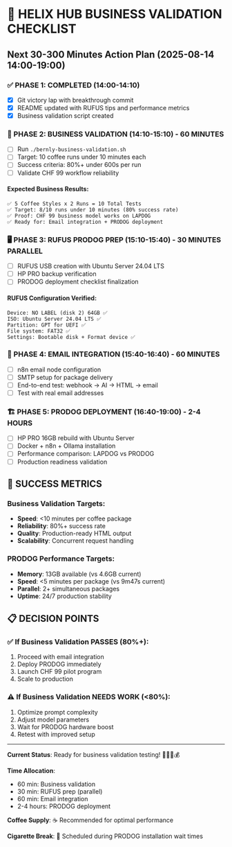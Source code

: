 # 🎯 HELIX HUB BUSINESS VALIDATION CHECKLIST
## Next 30-300 Minutes Action Plan (2025-08-14 14:00-19:00)

### ✅ PHASE 1: COMPLETED (14:00-14:10)
- [x] Git victory lap with breakthrough commit
- [x] README updated with RUFUS tips and performance metrics  
- [x] Business validation script created

### 🔄 PHASE 2: BUSINESS VALIDATION (14:10-15:10) - 60 MINUTES
- [ ] Run `./bernly-business-validation.sh`
- [ ] Target: 10 coffee runs under 10 minutes each
- [ ] Success criteria: 80%+ under 600s per run
- [ ] Validate CHF 99 workflow reliability

#### Expected Business Results:
```
✅ 5 Coffee Styles x 2 Runs = 10 Total Tests
✅ Target: 8/10 runs under 10 minutes (80% success rate)
✅ Proof: CHF 99 business model works on LAPDOG
✅ Ready for: Email integration + PRODOG deployment
```

### 🖥️ PHASE 3: RUFUS PRODOG PREP (15:10-15:40) - 30 MINUTES PARALLEL
- [ ] RUFUS USB creation with Ubuntu Server 24.04 LTS
- [ ] HP PRO backup verification
- [ ] PRODOG deployment checklist finalization

#### RUFUS Configuration Verified:
```
Device: NO LABEL (disk 2) 64GB ✅
ISO: Ubuntu Server 24.04 LTS ✅ 
Partition: GPT for UEFI ✅
File system: FAT32 ✅
Settings: Bootable disk + Format device ✅
```

### 🚀 PHASE 4: EMAIL INTEGRATION (15:40-16:40) - 60 MINUTES
- [ ] n8n email node configuration
- [ ] SMTP setup for package delivery
- [ ] End-to-end test: webhook → AI → HTML → email
- [ ] Test with real email addresses

### 🏗️ PHASE 5: PRODOG DEPLOYMENT (16:40-19:00) - 2-4 HOURS
- [ ] HP PRO 16GB rebuild with Ubuntu Server
- [ ] Docker + n8n + Ollama installation
- [ ] Performance comparison: LAPDOG vs PRODOG
- [ ] Production readiness validation

## 🎯 SUCCESS METRICS

### Business Validation Targets:
- **Speed**: <10 minutes per coffee package
- **Reliability**: 80%+ success rate
- **Quality**: Production-ready HTML output
- **Scalability**: Concurrent request handling

### PRODOG Performance Targets:
- **Memory**: 13GB available (vs 4.6GB current)
- **Speed**: <5 minutes per package (vs 9m47s current)
- **Parallel**: 2+ simultaneous packages
- **Uptime**: 24/7 production stability

## 📋 DECISION POINTS

### ✅ If Business Validation PASSES (80%+):
1. Proceed with email integration
2. Deploy PRODOG immediately
3. Launch CHF 99 pilot program
4. Scale to production

### ⚠️ If Business Validation NEEDS WORK (<80%):
1. Optimize prompt complexity
2. Adjust model parameters
3. Wait for PRODOG hardware boost
4. Retest with improved setup

---

**Current Status**: Ready for business validation testing! 🚁🐕‍♀️💰

**Time Allocation**: 
- 60 min: Business validation
- 30 min: RUFUS prep (parallel)
- 60 min: Email integration
- 2-4 hours: PRODOG deployment

**Coffee Supply**: ☕ Recommended for optimal performance

**Cigarette Break**: 🚬 Scheduled during PRODOG installation wait times
